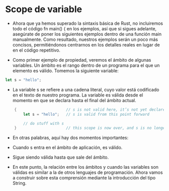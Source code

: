 # Scope de variable

- Ahora que ya hemos superado la sintaxis básica de Rust, no incluiremos todo el código fn main() { en los ejemplos, así que si sigues adelante, asegúrate de poner los siguientes ejemplos dentro de una función main manualmente. Como resultado, nuestros ejemplos serán un poco más concisos, permitiéndonos centrarnos en los detalles reales en lugar de en el código repetitivo.

- Como primer ejemplo de propiedad, veremos el ámbito de algunas variables. Un ámbito es el rango dentro de un programa para el que un elemento es válido. Tomemos la siguiente variable:

```rust
let s = "hello";

```

- La variable s se refiere a una cadena literal, cuyo valor está codificado en el texto de nuestro programa. La variable es válida desde el momento en que se declara hasta el final del ámbito actual.

```rust
    {                      // s is not valid here, it’s not yet declared
        let s = "hello";   // s is valid from this point forward

        // do stuff with s
    }                      // this scope is now over, and s is no longer valid

```

- En otras palabras, aquí hay dos momentos importantes:

- Cuando s entra en el ámbito de aplicación, es válido.
- Sigue siendo válida hasta que sale del ámbito.
- En este punto, la relación entre los ámbitos y cuando las variables son válidas es similar a la de otros lenguajes de programación. Ahora vamos a construir sobre esta comprensión mediante la introducción del tipo String.
